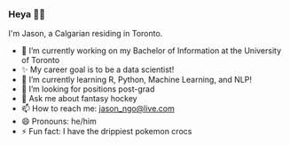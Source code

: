 ### Heya 👋👋

I'm Jason, a Calgarian residing in Toronto.

- 🔭 I’m currently working on my Bachelor of Information at the University of Toronto
- ✨ My career goal is to be a data scientist!
- 🌱 I’m currently learning R, Python, Machine Learning, and NLP!
- 🤔 I’m looking for positions post-grad
- 💬 Ask me about fantasy hockey
- 📫 How to reach me: jason_ngo@live.com
- 😄 Pronouns: he/him
- ⚡ Fun fact: I have the drippiest pokemon crocs

<!--
**thejasonminh/thejasonminh** is a ✨ _special_ ✨ repository because its `README.md` (this file) appears on your GitHub profile.

Here are some ideas to get you started:

- 🔭 I’m currently working on ...
- 🌱 I’m currently learning ...
- 👯 I’m looking to collaborate on ...
- 🤔 I’m looking for help with ...
- 💬 Ask me about ...
- 📫 How to reach me: ...
- 😄 Pronouns: ...
- ⚡ Fun fact: ...
-->
